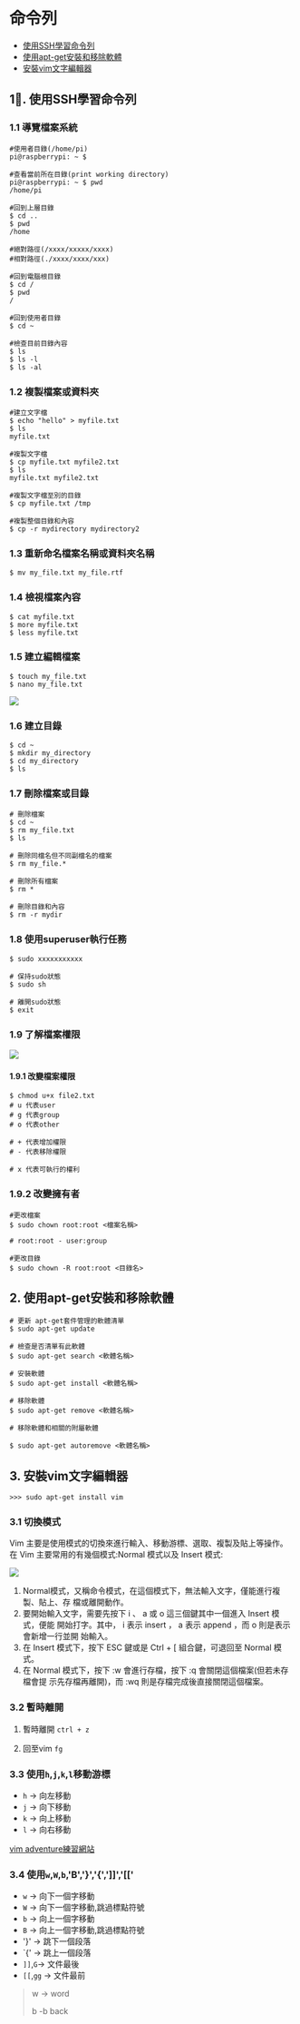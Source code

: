 # 命令列
- [使用SSH學習命令列](#command_line_interface)  
- [使用apt-get安裝和移除軟體](#apt_get)
- [安裝vim文字編輯器](#install_vim)

<a name="command_line_interface"></a>
## 1. 使用SSH學習命令列
### 1.1 導覽檔案系統

```
#使用者目錄(/home/pi)
pi@raspberrypi: ~ $
```

```
#查看當前所在目錄(print working directory)
pi@raspberrypi: ~ $ pwd
/home/pi
```

```
#回到上層目錄
$ cd ..
$ pwd
/home
```

```
#絕對路徑(/xxxx/xxxxx/xxxx)
#相對路徑(./xxxx/xxxx/xxx)
```

```
#回到電腦根目錄
$ cd /
$ pwd
/
```

```
#回到使用者目錄
$ cd ~
```


```
#檢查目前目錄內容
$ ls
$ ls -l
$ ls -al
```

### 1.2 複製檔案或資料夾

```
#建立文字檔
$ echo "hello" > myfile.txt
$ ls
myfile.txt

#複製文字檔
$ cp myfile.txt myfile2.txt
$ ls
myfile.txt myfile2.txt

#複製文字檔至別的目錄
$ cp myfile.txt /tmp

#複製整個目錄和內容
$ cp -r mydirectory mydirectory2
```



### 1.3 重新命名檔案名稱或資料夾名稱

```
$ mv my_file.txt my_file.rtf
```

### 1.4 檢視檔案內容

```
$ cat myfile.txt
$ more myfile.txt
$ less myfile.txt
```

### 1.5 建立編輯檔案

```
$ touch my_file.txt
$ nano my_file.txt
```
![](images/pic2.png)

### 1.6 建立目錄

```
$ cd ~
$ mkdir my_directory
$ cd my_directory
$ ls
```

### 1.7 刪除檔案或目錄

```
# 刪除檔案
$ cd ~
$ rm my_file.txt
$ ls

# 刪除同檔名但不同副檔名的檔案
$ rm my_file.*

# 刪除所有檔案
$ rm *

# 刪除目錄和內容
$ rm -r mydir
```

### 1.8 使用superuser執行任務

```
$ sudo xxxxxxxxxxx

# 保持sudo狀態
$ sudo sh

# 離開sudo狀態
$ exit
```

### 1.9 了解檔案權限

![](./images/pic3.png)

#### 1.9.1 改變檔案權限

```
$ chmod u+x file2.txt
# u 代表user
# g 代表group
# o 代表other

# + 代表增加權限
# - 代表移除權限

# x 代表可執行的權利

```

### 1.9.2 改變擁有者

```
#更改檔案
$ sudo chown root:root <檔案名稱>

# root:root - user:group

#更改目錄
$ sudo chown -R root:root <目錄名>
```

<a name="apt_get"></a>
## 2. 使用apt-get安裝和移除軟體

```
# 更新 apt-get套件管理的軟體清單
$ sudo apt-get update
```

```
# 檢查是否清單有此軟體
$ sudo apt-get search <軟體名稱>
```

```
# 安裝軟體
$ sudo apt-get install <軟體名稱>
```

```
# 移除軟體
$ sudo apt-get remove <軟體名稱>

# 移除軟體和相關的附屬軟體

$ sudo apt-get autoremove <軟體名稱>
```


<a name="install_vim"></a>
##  3. 安裝vim文字編輯器

```
>>> sudo apt-get install vim
```

### 3.1 切換模式
Vim 主要是使用模式的切換來進行輸入、移動游標、選取、複製及貼上等操作。在 Vim 主要常用的有幾個模式:Normal 模式以及 Insert 模式:

![](./images/pic1.png)

1. Normal模式，又稱命令模式，在這個模式下，無法輸入文字，僅能進行複製、貼上、存 檔或離開動作。
2. 要開始輸入文字，需要先按下 i 、 a 或 o 這三個鍵其中一個進入 Insert 模式，便能 開始打字。其中， i 表示 insert ， a 表示 append ，而 o 則是表示會新增一行並開 始輸入。
3. 在 Insert 模式下，按下 ESC 鍵或是 Ctrl + [ 組合鍵，可退回至 Normal 模式。
4. 在 Normal 模式下，按下 :w 會進行存檔，按下 :q 會關閉這個檔案(但若未存檔會提
示先存檔再離開)，而 :wq 則是存檔完成後直接關閉這個檔案。

### 3.2 暫時離開

1. 暫時離開 `ctrl + z`

2. 回至vim `fg`

### 3.3 使用`h`,`j`,`k`,`l`移動游標

- `h` -> 向左移動
- `j` -> 向下移動
- `k` -> 向上移動
- `l` -> 向右移動

[vim adventure練習網站](./https://vim-adventures.com/)

### 3.4 使用`w`,`W`,`b`,'B','}','{',']]','[['

- `w` -> 向下一個字移動
- `W` -> 向下一個字移動,跳過標點符號
- `b` -> 向上一個字移動
- `B` -> 向上一個字移動,跳過標點符號
- '}' -> 跳下一個段落
- `{' -> 跳上一個段落
- `]]`,`G`-> 文件最後
- `[[`,`gg` -> 文件最前

> w -> word
>
> b -b back

